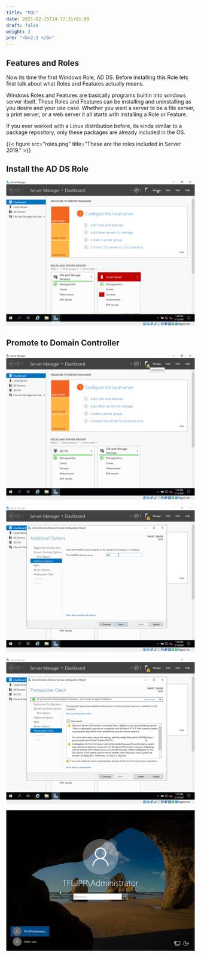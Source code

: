 ```yaml
---
title: "PDC"
date: 2021-02-15T14:32:31+01:00
draft: false
weight: 3
pre: "<b>2.3 </b>"
---
```


## Features and Roles

Now its time the first Windows Role, AD DS. Before installing this Role lets first talk about what Roles and Features actually means.

Windows Roles and Features are basically programs builtin into windows server itself. These Roles and Features can be installing and uninstalling as you desire and your use case. Whether you want a server to be a file server, a print server, or a web server it all starts with installing a Role or Feature.

If you ever worked with a Linux distribution before, its kinda similar to a package repository, only these packages are already included in the OS.

{{< figure src="roles.png" title="These are the roles included in Server 2019." >}}

## Install the AD DS Role

![](install_adds_role.gif)

## Promote to Domain Controller

![](promote_to_dc_01.gif)

![](promote_to_dc_02.gif)

![](promote_to_dc_03.gif)

![](promote_to_dc_04.gif)